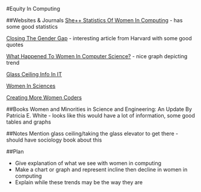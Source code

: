#Equity In Computing

##Websites & Journals
[She++  Statistics Of Women In Computing](http://sheplusplus.stanford.edu/sheStatistics.pdf) - has some good statistics

[Closing The Gender Gap](http://news.harvard.edu/gazette/story/2014/02/closing-the-gender-gap-in-computer-science/) - interesting article from Harvard with some good quotes

[What Happened To Women In Computer Science?](http://www.npr.org/blogs/money/2014/10/21/357629765/when-women-stopped-coding) - nice graph depicting trend

[Glass Ceiling Info In IT](https://ethics.csc.ncsu.edu/social/equity/gender/study.php)

[Women In Sciences](http://www.spusa.org/pubs/mindfull/mfwomen.pdf)

[Creating More Women Coders](http://archive.wired.com/culture/lifestyle/news/2000/05/36372)

##Books
Women and Minorities in Science and Engineering: An Update
 By Patricia E. White - looks like this would have a lot of information, some good tables and graphs
 
##Notes
Mention glass ceiling/taking the glass elevator to get there - should have sociology book about this
 
##Plan
- Give explanation of what we see with women in computing
- Make a chart or graph and represent incline then decline in women in computing
- Explain while these trends may be the way they are

